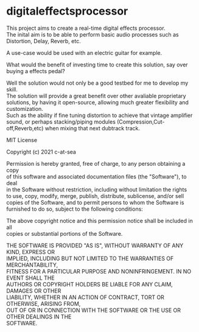# digitaleffectsprocessor
This project aims to create a real-time digital effects processor.  
The inital aim is to be able to perform basic audio processes such as Distortion, Delay, Reverb, etc.  
  
A use-case would be used with an electric guitar for example.  
  
What would the benefit of investing time to create this solution, say over buying a effects pedal?  
  
Well the solution would not only be a good testbed for me to develop my skill.  
The solution will provide a great benefit over other avaliable proprietary solutions, by having it open-source, allowing much greater flexibility and customization.  
Such as the ability if fine tuning distortion to achieve that vintage amplifier sound, or perhaps stacking/piping modules (Compression,Cut-off,Reverb,etc) when mixing that next dubtrack track.  
  
MIT License  
  
Copyright (c) 2021 c-at-sea  
  
Permission is hereby granted, free of charge, to any person obtaining a copy  
of this software and associated documentation files (the "Software"), to deal  
in the Software without restriction, including without limitation the rights  
to use, copy, modify, merge, publish, distribute, sublicense, and/or sell  
copies of the Software, and to permit persons to whom the Software is  
furnished to do so, subject to the following conditions:  
  
The above copyright notice and this permission notice shall be included in all  
copies or substantial portions of the Software.  
  
THE SOFTWARE IS PROVIDED "AS IS", WITHOUT WARRANTY OF ANY KIND, EXPRESS OR  
IMPLIED, INCLUDING BUT NOT LIMITED TO THE WARRANTIES OF MERCHANTABILITY,  
FITNESS FOR A PARTICULAR PURPOSE AND NONINFRINGEMENT. IN NO EVENT SHALL THE  
AUTHORS OR COPYRIGHT HOLDERS BE LIABLE FOR ANY CLAIM, DAMAGES OR OTHER  
LIABILITY, WHETHER IN AN ACTION OF CONTRACT, TORT OR OTHERWISE, ARISING FROM,  
OUT OF OR IN CONNECTION WITH THE SOFTWARE OR THE USE OR OTHER DEALINGS IN THE  
SOFTWARE.  

